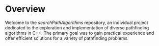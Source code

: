 # Overview
Welcome to the _searchPathAlgorithms_ repository, an individual project dedicated to the exploration and implementation of diverse pathfinding algorithms in C++. The primary goal was to gain practical experience and offer efficient solutions for a variety of pathfinding problems.
